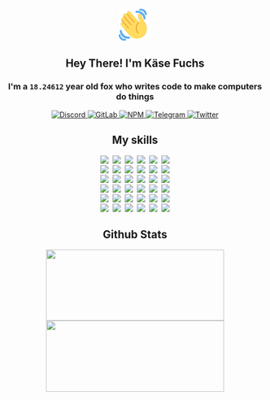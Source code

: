 <div><p align=center><img src=./resources/images/wave.gif width=64px height=64px></p><h2 align=center>Hey There! I'm Käse Fuchs</h2><h3 align=center>I'm a <code>18.24612</code> year old fox who writes code to make computers do things</h3><p align=center><a href=https://discord.com/users/507526681125322772><img alt=Discord src="https://img.shields.io/badge/Discord-5865F2?logo=discord&logoColor=white&style=flat-square#4a9e8706f505f80c6dd73effb437f23a"> </a><a href=https://gitlab.com/kasefuchs><img alt=GitLab src="https://img.shields.io/badge/GitLab-330F63?logo=gitlab&logoColor=white&style=flat-square#4a9e8706f505f80c6dd73effb437f23a"> </a><a href=https://npmjs.com/~kasefuchs><img alt=NPM src="https://img.shields.io/badge/NPM-CB3837?logo=npm&logoColor=white&style=flat-square#4a9e8706f505f80c6dd73effb437f23a"> </a><a href=https://t.me/kasefuchs><img alt=Telegram src="https://img.shields.io/badge/Telegram-2CA5E0?logo=telegram&logoColor=white&style=flat-square#4a9e8706f505f80c6dd73effb437f23a"> </a><a href=https://twitter.com/kasefuchs><img alt=Twitter src="https://img.shields.io/badge/Twitter-1DA1F2?logo=twitter&logoColor=white&style=flat-square#4a9e8706f505f80c6dd73effb437f23a"></a></p><h2 align=center>My skills</h2><p align=center><a href=https://aws.amazon.com/ ><picture><source srcset="https://skillicons.dev/icons?i=aws&theme=dark#4a9e8706f505f80c6dd73effb437f23a" media="(prefers-color-scheme: dark)"><source srcset="https://skillicons.dev/icons?i=aws&theme=light#4a9e8706f505f80c6dd73effb437f23a" media="(prefers-color-scheme: light), (prefers-color-scheme: no-preference)"><img src="https://skillicons.dev/icons?i=aws&theme=light#4a9e8706f505f80c6dd73effb437f23a"></picture></a>&nbsp;&nbsp;<a href=https://en.wikipedia.org/wiki/Bash_(Unix_shell)><picture><source srcset="https://skillicons.dev/icons?i=bash&theme=dark#4a9e8706f505f80c6dd73effb437f23a" media="(prefers-color-scheme: dark)"><source srcset="https://skillicons.dev/icons?i=bash&theme=light#4a9e8706f505f80c6dd73effb437f23a" media="(prefers-color-scheme: light), (prefers-color-scheme: no-preference)"><img src="https://skillicons.dev/icons?i=bash&theme=light#4a9e8706f505f80c6dd73effb437f23a"></picture></a>&nbsp;&nbsp;<a href=https://discord.com/developers/docs><picture><source srcset="https://skillicons.dev/icons?i=bots&theme=dark#4a9e8706f505f80c6dd73effb437f23a" media="(prefers-color-scheme: dark)"><source srcset="https://skillicons.dev/icons?i=bots&theme=light#4a9e8706f505f80c6dd73effb437f23a" media="(prefers-color-scheme: light), (prefers-color-scheme: no-preference)"><img src="https://skillicons.dev/icons?i=bots&theme=light#4a9e8706f505f80c6dd73effb437f23a"></picture></a>&nbsp;&nbsp;<a href=https://www.cloudflare.com/ ><picture><source srcset="https://skillicons.dev/icons?i=cloudflare&theme=dark#4a9e8706f505f80c6dd73effb437f23a" media="(prefers-color-scheme: dark)"><source srcset="https://skillicons.dev/icons?i=cloudflare&theme=light#4a9e8706f505f80c6dd73effb437f23a" media="(prefers-color-scheme: light), (prefers-color-scheme: no-preference)"><img src="https://skillicons.dev/icons?i=cloudflare&theme=light#4a9e8706f505f80c6dd73effb437f23a"></picture></a>&nbsp;&nbsp;<a href=https://en.wikipedia.org/wiki/CSS><picture><source srcset="https://skillicons.dev/icons?i=css&theme=dark#4a9e8706f505f80c6dd73effb437f23a" media="(prefers-color-scheme: dark)"><source srcset="https://skillicons.dev/icons?i=css&theme=light#4a9e8706f505f80c6dd73effb437f23a" media="(prefers-color-scheme: light), (prefers-color-scheme: no-preference)"><img src="https://skillicons.dev/icons?i=css&theme=light#4a9e8706f505f80c6dd73effb437f23a"></picture></a>&nbsp;&nbsp;<a href=https://www.docker.com/ ><picture><source srcset="https://skillicons.dev/icons?i=docker&theme=dark#4a9e8706f505f80c6dd73effb437f23a" media="(prefers-color-scheme: dark)"><source srcset="https://skillicons.dev/icons?i=docker&theme=light#4a9e8706f505f80c6dd73effb437f23a" media="(prefers-color-scheme: light), (prefers-color-scheme: no-preference)"><img src="https://skillicons.dev/icons?i=docker&theme=light#4a9e8706f505f80c6dd73effb437f23a"></picture></a><br><a href=https://www.electronjs.org/ ><picture><source srcset="https://skillicons.dev/icons?i=electron&theme=dark#4a9e8706f505f80c6dd73effb437f23a" media="(prefers-color-scheme: dark)"><source srcset="https://skillicons.dev/icons?i=electron&theme=light#4a9e8706f505f80c6dd73effb437f23a" media="(prefers-color-scheme: light), (prefers-color-scheme: no-preference)"><img src="https://skillicons.dev/icons?i=electron&theme=light#4a9e8706f505f80c6dd73effb437f23a"></picture></a>&nbsp;&nbsp;<a href=https://expressjs.com/ ><picture><source srcset="https://skillicons.dev/icons?i=express&theme=dark#4a9e8706f505f80c6dd73effb437f23a" media="(prefers-color-scheme: dark)"><source srcset="https://skillicons.dev/icons?i=express&theme=light#4a9e8706f505f80c6dd73effb437f23a" media="(prefers-color-scheme: light), (prefers-color-scheme: no-preference)"><img src="https://skillicons.dev/icons?i=express&theme=light#4a9e8706f505f80c6dd73effb437f23a"></picture></a>&nbsp;&nbsp;<a href=https://www.figma.com/ ><picture><source srcset="https://skillicons.dev/icons?i=figma&theme=dark#4a9e8706f505f80c6dd73effb437f23a" media="(prefers-color-scheme: dark)"><source srcset="https://skillicons.dev/icons?i=figma&theme=light#4a9e8706f505f80c6dd73effb437f23a" media="(prefers-color-scheme: light), (prefers-color-scheme: no-preference)"><img src="https://skillicons.dev/icons?i=figma&theme=light#4a9e8706f505f80c6dd73effb437f23a"></picture></a>&nbsp;&nbsp;<a href=https://firebase.google.com/ ><picture><source srcset="https://skillicons.dev/icons?i=firebase&theme=dark#4a9e8706f505f80c6dd73effb437f23a" media="(prefers-color-scheme: dark)"><source srcset="https://skillicons.dev/icons?i=firebase&theme=light#4a9e8706f505f80c6dd73effb437f23a" media="(prefers-color-scheme: light), (prefers-color-scheme: no-preference)"><img src="https://skillicons.dev/icons?i=firebase&theme=light#4a9e8706f505f80c6dd73effb437f23a"></picture></a>&nbsp;&nbsp;<a href=https://flask.palletsprojects.com/ ><picture><source srcset="https://skillicons.dev/icons?i=flask&theme=dark#4a9e8706f505f80c6dd73effb437f23a" media="(prefers-color-scheme: dark)"><source srcset="https://skillicons.dev/icons?i=flask&theme=light#4a9e8706f505f80c6dd73effb437f23a" media="(prefers-color-scheme: light), (prefers-color-scheme: no-preference)"><img src="https://skillicons.dev/icons?i=flask&theme=light#4a9e8706f505f80c6dd73effb437f23a"></picture></a>&nbsp;&nbsp;<a href=https://cloud.google.com/ ><picture><source srcset="https://skillicons.dev/icons?i=gcp&theme=dark#4a9e8706f505f80c6dd73effb437f23a" media="(prefers-color-scheme: dark)"><source srcset="https://skillicons.dev/icons?i=gcp&theme=light#4a9e8706f505f80c6dd73effb437f23a" media="(prefers-color-scheme: light), (prefers-color-scheme: no-preference)"><img src="https://skillicons.dev/icons?i=gcp&theme=light#4a9e8706f505f80c6dd73effb437f23a"></picture></a><br><a href=https://git-scm.com/ ><picture><source srcset="https://skillicons.dev/icons?i=git&theme=dark#4a9e8706f505f80c6dd73effb437f23a" media="(prefers-color-scheme: dark)"><source srcset="https://skillicons.dev/icons?i=git&theme=light#4a9e8706f505f80c6dd73effb437f23a" media="(prefers-color-scheme: light), (prefers-color-scheme: no-preference)"><img src="https://skillicons.dev/icons?i=git&theme=light#4a9e8706f505f80c6dd73effb437f23a"></picture></a>&nbsp;&nbsp;<a href=https://github.com/ ><picture><source srcset="https://skillicons.dev/icons?i=github&theme=dark#4a9e8706f505f80c6dd73effb437f23a" media="(prefers-color-scheme: dark)"><source srcset="https://skillicons.dev/icons?i=github&theme=light#4a9e8706f505f80c6dd73effb437f23a" media="(prefers-color-scheme: light), (prefers-color-scheme: no-preference)"><img src="https://skillicons.dev/icons?i=github&theme=light#4a9e8706f505f80c6dd73effb437f23a"></picture></a>&nbsp;&nbsp;<a href=https://gitlab.com/ ><picture><source srcset="https://skillicons.dev/icons?i=gitlab&theme=dark#4a9e8706f505f80c6dd73effb437f23a" media="(prefers-color-scheme: dark)"><source srcset="https://skillicons.dev/icons?i=gitlab&theme=light#4a9e8706f505f80c6dd73effb437f23a" media="(prefers-color-scheme: light), (prefers-color-scheme: no-preference)"><img src="https://skillicons.dev/icons?i=gitlab&theme=light#4a9e8706f505f80c6dd73effb437f23a"></picture></a>&nbsp;&nbsp;<a href=https://www.heroku.com/ ><picture><source srcset="https://skillicons.dev/icons?i=heroku&theme=dark#4a9e8706f505f80c6dd73effb437f23a" media="(prefers-color-scheme: dark)"><source srcset="https://skillicons.dev/icons?i=heroku&theme=light#4a9e8706f505f80c6dd73effb437f23a" media="(prefers-color-scheme: light), (prefers-color-scheme: no-preference)"><img src="https://skillicons.dev/icons?i=heroku&theme=light#4a9e8706f505f80c6dd73effb437f23a"></picture></a>&nbsp;&nbsp;<a href=https://en.wikipedia.org/wiki/HTML><picture><source srcset="https://skillicons.dev/icons?i=html&theme=dark#4a9e8706f505f80c6dd73effb437f23a" media="(prefers-color-scheme: dark)"><source srcset="https://skillicons.dev/icons?i=html&theme=light#4a9e8706f505f80c6dd73effb437f23a" media="(prefers-color-scheme: light), (prefers-color-scheme: no-preference)"><img src="https://skillicons.dev/icons?i=html&theme=light#4a9e8706f505f80c6dd73effb437f23a"></picture></a>&nbsp;&nbsp;<a href=https://en.wikipedia.org/wiki/JavaScript><picture><source srcset="https://skillicons.dev/icons?i=js&theme=dark#4a9e8706f505f80c6dd73effb437f23a" media="(prefers-color-scheme: dark)"><source srcset="https://skillicons.dev/icons?i=js&theme=light#4a9e8706f505f80c6dd73effb437f23a" media="(prefers-color-scheme: light), (prefers-color-scheme: no-preference)"><img src="https://skillicons.dev/icons?i=js&theme=light#4a9e8706f505f80c6dd73effb437f23a"></picture></a><br><a href=https://en.wikipedia.org/wiki/Linux><picture><source srcset="https://skillicons.dev/icons?i=linux&theme=dark#4a9e8706f505f80c6dd73effb437f23a" media="(prefers-color-scheme: dark)"><source srcset="https://skillicons.dev/icons?i=linux&theme=light#4a9e8706f505f80c6dd73effb437f23a" media="(prefers-color-scheme: light), (prefers-color-scheme: no-preference)"><img src="https://skillicons.dev/icons?i=linux&theme=light#4a9e8706f505f80c6dd73effb437f23a"></picture></a>&nbsp;&nbsp;<a href=https://mui.com/ ><picture><source srcset="https://skillicons.dev/icons?i=materialui&theme=dark#4a9e8706f505f80c6dd73effb437f23a" media="(prefers-color-scheme: dark)"><source srcset="https://skillicons.dev/icons?i=materialui&theme=light#4a9e8706f505f80c6dd73effb437f23a" media="(prefers-color-scheme: light), (prefers-color-scheme: no-preference)"><img src="https://skillicons.dev/icons?i=materialui&theme=light#4a9e8706f505f80c6dd73effb437f23a"></picture></a>&nbsp;&nbsp;<a href=https://en.wikipedia.org/wiki/Markdown><picture><source srcset="https://skillicons.dev/icons?i=md&theme=dark#4a9e8706f505f80c6dd73effb437f23a" media="(prefers-color-scheme: dark)"><source srcset="https://skillicons.dev/icons?i=md&theme=light#4a9e8706f505f80c6dd73effb437f23a" media="(prefers-color-scheme: light), (prefers-color-scheme: no-preference)"><img src="https://skillicons.dev/icons?i=md&theme=light#4a9e8706f505f80c6dd73effb437f23a"></picture></a>&nbsp;&nbsp;<a href=https://www.mongodb.com/ ><picture><source srcset="https://skillicons.dev/icons?i=mongodb&theme=dark#4a9e8706f505f80c6dd73effb437f23a" media="(prefers-color-scheme: dark)"><source srcset="https://skillicons.dev/icons?i=mongodb&theme=light#4a9e8706f505f80c6dd73effb437f23a" media="(prefers-color-scheme: light), (prefers-color-scheme: no-preference)"><img src="https://skillicons.dev/icons?i=mongodb&theme=light#4a9e8706f505f80c6dd73effb437f23a"></picture></a>&nbsp;&nbsp;<a href=https://www.mysql.com/ ><picture><source srcset="https://skillicons.dev/icons?i=mysql&theme=dark#4a9e8706f505f80c6dd73effb437f23a" media="(prefers-color-scheme: dark)"><source srcset="https://skillicons.dev/icons?i=mysql&theme=light#4a9e8706f505f80c6dd73effb437f23a" media="(prefers-color-scheme: light), (prefers-color-scheme: no-preference)"><img src="https://skillicons.dev/icons?i=mysql&theme=light#4a9e8706f505f80c6dd73effb437f23a"></picture></a>&nbsp;&nbsp;<a href=https://nextjs.org/ ><picture><source srcset="https://skillicons.dev/icons?i=nextjs&theme=dark#4a9e8706f505f80c6dd73effb437f23a" media="(prefers-color-scheme: dark)"><source srcset="https://skillicons.dev/icons?i=nextjs&theme=light#4a9e8706f505f80c6dd73effb437f23a" media="(prefers-color-scheme: light), (prefers-color-scheme: no-preference)"><img src="https://skillicons.dev/icons?i=nextjs&theme=light#4a9e8706f505f80c6dd73effb437f23a"></picture></a><br><a href=https://nodejs.org/en/ ><picture><source srcset="https://skillicons.dev/icons?i=nodejs&theme=dark#4a9e8706f505f80c6dd73effb437f23a" media="(prefers-color-scheme: dark)"><source srcset="https://skillicons.dev/icons?i=nodejs&theme=light#4a9e8706f505f80c6dd73effb437f23a" media="(prefers-color-scheme: light), (prefers-color-scheme: no-preference)"><img src="https://skillicons.dev/icons?i=nodejs&theme=light#4a9e8706f505f80c6dd73effb437f23a"></picture></a>&nbsp;&nbsp;<a href=https://www.postgresql.org/ ><picture><source srcset="https://skillicons.dev/icons?i=postgres&theme=dark#4a9e8706f505f80c6dd73effb437f23a" media="(prefers-color-scheme: dark)"><source srcset="https://skillicons.dev/icons?i=postgres&theme=light#4a9e8706f505f80c6dd73effb437f23a" media="(prefers-color-scheme: light), (prefers-color-scheme: no-preference)"><img src="https://skillicons.dev/icons?i=postgres&theme=light#4a9e8706f505f80c6dd73effb437f23a"></picture></a>&nbsp;&nbsp;<a href=https://learn.microsoft.com/en-us/powershell/ ><picture><source srcset="https://skillicons.dev/icons?i=powershell&theme=dark#4a9e8706f505f80c6dd73effb437f23a" media="(prefers-color-scheme: dark)"><source srcset="https://skillicons.dev/icons?i=powershell&theme=light#4a9e8706f505f80c6dd73effb437f23a" media="(prefers-color-scheme: light), (prefers-color-scheme: no-preference)"><img src="https://skillicons.dev/icons?i=powershell&theme=light#4a9e8706f505f80c6dd73effb437f23a"></picture></a>&nbsp;&nbsp;<a href=https://www.python.org/ ><picture><source srcset="https://skillicons.dev/icons?i=py&theme=dark#4a9e8706f505f80c6dd73effb437f23a" media="(prefers-color-scheme: dark)"><source srcset="https://skillicons.dev/icons?i=py&theme=light#4a9e8706f505f80c6dd73effb437f23a" media="(prefers-color-scheme: light), (prefers-color-scheme: no-preference)"><img src="https://skillicons.dev/icons?i=py&theme=light#4a9e8706f505f80c6dd73effb437f23a"></picture></a>&nbsp;&nbsp;<a href=https://www.raspberrypi.org/ ><picture><source srcset="https://skillicons.dev/icons?i=raspberrypi&theme=dark#4a9e8706f505f80c6dd73effb437f23a" media="(prefers-color-scheme: dark)"><source srcset="https://skillicons.dev/icons?i=raspberrypi&theme=light#4a9e8706f505f80c6dd73effb437f23a" media="(prefers-color-scheme: light), (prefers-color-scheme: no-preference)"><img src="https://skillicons.dev/icons?i=raspberrypi&theme=light#4a9e8706f505f80c6dd73effb437f23a"></picture></a>&nbsp;&nbsp;<a href=https://reactjs.org/ ><picture><source srcset="https://skillicons.dev/icons?i=react&theme=dark#4a9e8706f505f80c6dd73effb437f23a" media="(prefers-color-scheme: dark)"><source srcset="https://skillicons.dev/icons?i=react&theme=light#4a9e8706f505f80c6dd73effb437f23a" media="(prefers-color-scheme: light), (prefers-color-scheme: no-preference)"><img src="https://skillicons.dev/icons?i=react&theme=light#4a9e8706f505f80c6dd73effb437f23a"></picture></a><br><a href=https://redux.js.org/ ><picture><source srcset="https://skillicons.dev/icons?i=redux&theme=dark#4a9e8706f505f80c6dd73effb437f23a" media="(prefers-color-scheme: dark)"><source srcset="https://skillicons.dev/icons?i=redux&theme=light#4a9e8706f505f80c6dd73effb437f23a" media="(prefers-color-scheme: light), (prefers-color-scheme: no-preference)"><img src="https://skillicons.dev/icons?i=redux&theme=light#4a9e8706f505f80c6dd73effb437f23a"></picture></a>&nbsp;&nbsp;<a href=https://en.wikipedia.org/wiki/Regular_expression><picture><source srcset="https://skillicons.dev/icons?i=regex&theme=dark#4a9e8706f505f80c6dd73effb437f23a" media="(prefers-color-scheme: dark)"><source srcset="https://skillicons.dev/icons?i=regex&theme=light#4a9e8706f505f80c6dd73effb437f23a" media="(prefers-color-scheme: light), (prefers-color-scheme: no-preference)"><img src="https://skillicons.dev/icons?i=regex&theme=light#4a9e8706f505f80c6dd73effb437f23a"></picture></a>&nbsp;&nbsp;<a href=https://en.wikipedia.org/wiki/Sass_(stylesheet_language)><picture><source srcset="https://skillicons.dev/icons?i=sass&theme=dark#4a9e8706f505f80c6dd73effb437f23a" media="(prefers-color-scheme: dark)"><source srcset="https://skillicons.dev/icons?i=sass&theme=light#4a9e8706f505f80c6dd73effb437f23a" media="(prefers-color-scheme: light), (prefers-color-scheme: no-preference)"><img src="https://skillicons.dev/icons?i=sass&theme=light#4a9e8706f505f80c6dd73effb437f23a"></picture></a>&nbsp;&nbsp;<a href=https://www.typescriptlang.org/ ><picture><source srcset="https://skillicons.dev/icons?i=ts&theme=dark#4a9e8706f505f80c6dd73effb437f23a" media="(prefers-color-scheme: dark)"><source srcset="https://skillicons.dev/icons?i=ts&theme=light#4a9e8706f505f80c6dd73effb437f23a" media="(prefers-color-scheme: light), (prefers-color-scheme: no-preference)"><img src="https://skillicons.dev/icons?i=ts&theme=light#4a9e8706f505f80c6dd73effb437f23a"></picture></a>&nbsp;&nbsp;<a href=https://unity.com/ ><picture><source srcset="https://skillicons.dev/icons?i=unity&theme=dark#4a9e8706f505f80c6dd73effb437f23a" media="(prefers-color-scheme: dark)"><source srcset="https://skillicons.dev/icons?i=unity&theme=light#4a9e8706f505f80c6dd73effb437f23a" media="(prefers-color-scheme: light), (prefers-color-scheme: no-preference)"><img src="https://skillicons.dev/icons?i=unity&theme=light#4a9e8706f505f80c6dd73effb437f23a"></picture></a>&nbsp;&nbsp;<a href=https://workers.cloudflare.com/ ><picture><source srcset="https://skillicons.dev/icons?i=workers&theme=dark#4a9e8706f505f80c6dd73effb437f23a" media="(prefers-color-scheme: dark)"><source srcset="https://skillicons.dev/icons?i=workers&theme=light#4a9e8706f505f80c6dd73effb437f23a" media="(prefers-color-scheme: light), (prefers-color-scheme: no-preference)"><img src="https://skillicons.dev/icons?i=workers&theme=light#4a9e8706f505f80c6dd73effb437f23a"></picture></a><br></p><h2 align=center>Github Stats</h2><p align=center><picture><source srcset="https://github-readme-stats-kasefuchs.vercel.app/api/?count_private=true&hide_border=true&hide_rank=true&line_height=20&hide_title=true&username=Kasefuchs&theme=dark#4a9e8706f505f80c6dd73effb437f23a" media="(prefers-color-scheme: dark)"><source srcset="https://github-readme-stats-kasefuchs.vercel.app/api/?count_private=true&hide_border=true&hide_rank=true&line_height=20&hide_title=true&username=Kasefuchs&theme=light#4a9e8706f505f80c6dd73effb437f23a" media="(prefers-color-scheme: light), (prefers-color-scheme: no-preference)"><img align=middle width=350 height=140 src="https://github-readme-stats-kasefuchs.vercel.app/api/?count_private=true&hide_border=true&hide_rank=true&line_height=20&hide_title=true&username=Kasefuchs&theme=light#4a9e8706f505f80c6dd73effb437f23a"></picture><picture><source srcset="https://github-readme-stats-kasefuchs.vercel.app/api/top-langs/?count_private=true&hide_border=true&layout=compact&username=Kasefuchs&theme=dark#4a9e8706f505f80c6dd73effb437f23a" media="(prefers-color-scheme: dark)"><source srcset="https://github-readme-stats-kasefuchs.vercel.app/api/top-langs/?count_private=true&hide_border=true&layout=compact&username=Kasefuchs&theme=light#4a9e8706f505f80c6dd73effb437f23a" media="(prefers-color-scheme: light), (prefers-color-scheme: no-preference)"><img align=middle width=350 height=140 src="https://github-readme-stats-kasefuchs.vercel.app/api/top-langs/?count_private=true&hide_border=true&layout=compact&username=Kasefuchs&theme=light#4a9e8706f505f80c6dd73effb437f23a"></picture></p><img src="https://hit.yhype.me/github/profile?user_id=64592097#4a9e8706f505f80c6dd73effb437f23a" alt=""></div>